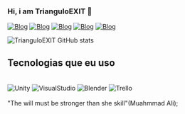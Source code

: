 ### Hi, i am TrianguloEXIT  👋

[![Blog](https://img.shields.io/badge/Itch.io-FA5C5C?style=for-the-badge&logo=itchdotio&logoColor=white)](https://itch.io/)
[![Blog](https://img.shields.io/badge/WhatsApp-25D366?style=for-the-badge&logo=whatsapp&logoColor=white)]()
[![Blog](https://img.shields.io/badge/Instagram-E4405F?style=for-the-badge&logo=instagram&logoColor=white
)](https://www.instagram.com/triangulo_exit/)
[![Blog](https://img.shields.io/badge/LinkedIn-0077B5?style=for-the-badge&logo=linkedin&logoColor=white
)](https://www.linkedin.com/in/victor-dotele-703b1b260/)
[![Blog](https://img.shields.io/badge/Gmail-D14836?style=for-the-badge&logo=gmail&logoColor=white
)]()


![TrianguloEXIT GitHub stats](https://github-readme-stats.vercel.app/api?username=TrianguloEXIT&show_icons=true&theme=radical)
## Tecnologias que eu uso
<div style="display: incline_block"><br/> 
<img align="center" alt="Unity" src="https://img.shields.io/badge/Unity-100000?style=for-the-badge&logo=unity&logoColor=white" />
  <img align="center" alt="VisualStudio" src="https://img.shields.io/badge/Visual_Studio-5C2D91?style=for-the-badge&logo=visual%20studio&logoColor=white" />
  <img align="center" alt="Blender" src="https://img.shields.io/badge/blender-%23F5792A.svg?style=for-the-badge&logo=blender&logoColor=white" />
   <img align="center" alt="Trello" src="https://img.shields.io/badge/Trello-0052CC?style=for-the-badge&logo=trello&logoColor=white" />
</div><br/>
"The will must be stronger than she skill"(Muahmmad Ali);


